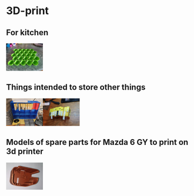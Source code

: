 # 3D-print

## For kitchen

<a href="kitchen"><img alt="Egg fridge plate" src="kitchen/img/20190220_135533.jpg" width="100px"/></a>

## Things intended to store other things

<a href="kitchen"><img alt="Shelve rack" src="storage/img/20190220_144334.jpg" width="100px"/><img alt="Shelve rack" src="storage/img/20190220_083147.jpg" width="100px"/></a>

## Models of spare parts for Mazda 6 GY to print on 3d printer
<a href="mazda6"><img alt="Trunk rolller shutter" src="mazda6/trunk_roller_side_cover/docs/img/trunk_roller_shutter.jpg" width="100px"/></a>
